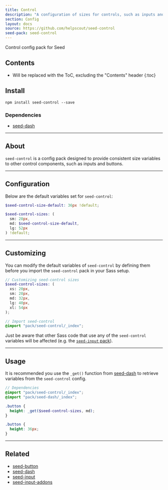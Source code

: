 ```yaml
---
title: Control
description: "A configuration of sizes for controls, such as inputs and buttons."
section: Config
layout: docs
source: https://github.com/helpscout/seed-control
seed-pack: seed-control
---
```


Control config pack for Seed

## Contents

* Will be replaced with the ToC, excluding the "Contents" header
{:toc}

## Install

```
npm install seed-control --save
```


### Dependencies

* [seed-dash](/seed/packs/seed-dash)


---



## About

`seed-control` is a config pack designed to provide consistent size variables to other control components, such as inputs and buttons.



---



## Configuration

Below are the default variables set for `seed-control`:

```seed-control/_config.scss
$seed-control-size-default: 36px !default;

$seed-control-sizes: (
  sm: 28px,
  md: $seed-control-size-default,
  lg: 52px
) !default;
```



---



## Customizing

You can modify the default variables of `seed-control` by defining them before you import the `seed-control` pack in your Sass setup.

```scss/configs/_seed-control.scss
// Customizing seed-control sizes
$seed-control-sizes: (
  xs: 20px,
  sm: 28px,
  md: 32px,
  lg: 40px,
  xl: 54px
);

// Import seed-control
@import "pack/seed-control/_index";
```

Just be aware that other Sass code that use any of the `seed-control` variables will be affected (e.g. the [`seed-input` pack](/seed/packs/seed-input)).



---


## Usage

It is recommended you use the `_get()` function from [seed-dash](/seed/packs/seed-dash) to retrieve variables from the `seed-control` config.

```_button.scss
// Dependencies
@import "pack/seed-control/_index";
@import "pack/seed-dash/_index";

.button {
  height: _get($seed-control-sizes, md);
}
```

```button.css
.button {
  height: 36px;
}
```



---



## Related

* [seed-button](/seed/packs/seed-button)
* [seed-dash](/seed/packs/seed-dash)
* [seed-input](/seed/packs/seed-input)
* [seed-input-addons](/seed/packs/seed-input-addons)

